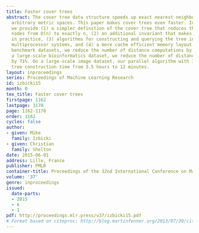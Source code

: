 ```yaml
---
title: Faster cover trees
abstract: The cover tree data structure speeds up exact nearest neighbor queries over
  arbitrary metric spaces. This paper makes cover trees even faster. In particular,
  we provide (1) a simpler definition of the cover tree that reduces the number of
  nodes from O(n) to exactly n, (2) an additional invariant that makes queries faster
  in practice, (3) algorithms for constructing and querying the tree in parallel on
  multiprocessor systems, and (4) a more cache efficient memory layout. On standard
  benchmark datasets, we reduce the number of distance computations by 10–50%. On
  a large-scale bioinformatics dataset, we reduce the number of distance computations
  by 71%. On a large-scale image dataset, our parallel algorithm with 16 cores reduces
  tree construction time from 3.5 hours to 12 minutes.
layout: inproceedings
series: Proceedings of Machine Learning Research
id: izbicki15
month: 0
tex_title: Faster cover trees
firstpage: 1162
lastpage: 1170
page: 1162-1170
order: 1162
cycles: false
author:
- given: Mike
  family: Izbicki
- given: Christian
  family: Shelton
date: 2015-06-01
address: Lille, France
publisher: PMLR
container-title: Proceedings of the 32nd International Conference on Machine Learning
volume: '37'
genre: inproceedings
issued:
  date-parts:
  - 2015
  - 6
  - 1
pdf: http://proceedings.mlr.press/v37/izbicki15.pdf
# Format based on citeproc: http://blog.martinfenner.org/2013/07/30/citeproc-yaml-for-bibliographies/
---
```

